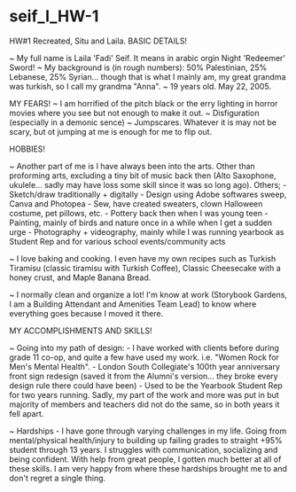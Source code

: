 # seif_l_HW-1
HW#1 Recreated, Situ and Laila.
BASIC DETAILS!

~ My full name is Laila 'Fadi' Seif. It means in arabic orgin Night 'Redeemer' Sword!
~ My background is (in rough numbers): 50% Palestinian, 25% Lebanese, 25% Syrian... though that is what I mainly am, my great grandma was turkish, so I call my grandma "Anna".
~ 19 years old. May 22, 2005.



MY FEARS!
~ I am horrified of the pitch black or the erry lighting in horror movies where you see but not enough to make it out.
~ Disfiguration (especially in a demonic sence)
~ Jumpscares. Whatever it is may not be scary, but ot jumping at me is enough for me to flip out.



HOBBIES!

~ Another part of me is I have always been into the arts. Other than proforming arts, excluding a tiny bit of music back then (Alto Saxophone, ukulele... sadly may have loss some skill since it was so long ago). Others;
    - Sketch/draw traditionally + digitally
    - Design using Adobe softwares sweep, Canva and Photopea
    - Sew, have created sweaters, clown Halloween costume, pet pillows, etc.
    - Pottery back then when I was young teen
    - Painting, mainly of birds and nature once in a while when I get a sudden urge
    - Photography + videography, mainly while I was running yearbook as Student Rep and for various school events/community acts

~ I love baking and cooking. I even have my own recipes such as Turkish Tiramisu (classic tiramisu with Turkish Coffee), Classic Cheesecake with a honey crust, and Maple Banana Bread.

~ I normally clean and organize a lot! I'm know at work (Storybook Gardens, I am a Building Attendant and Amenities Team Lead) to know where everything goes because I moved it there.

MY ACCOMPLISHMENTS AND SKILLS!

~ Going into my path of design:
    - I have worked with clients before during grade 11 co-op, and quite a few have used my work. i.e. "Women Rock for Men's Mental Health".
    - London South Collegiate's 100th year anniversary front sign redesign (saved it from the Alumni's version... they broke every design rule there could have been)
    - Used to be the Yearbook Student Rep for two years running. Sadly, my part of the work and more was put in but majority of members and teachers did not do the same, so in both years it fell apart.

 ~ Hardships
    - I have gone through varying challenges in my life. Going from mental/physical health/injury to building up failing grades to straight +95% student through 13 years. I struggles with communication, socializing and being confident. With help from great people, I gotten much better at all of these skills. I am very happy from where these hardships brought me to and don't regret a single thing.